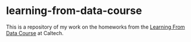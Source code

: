 # learning-from-data-course

This is a repository of my work on the homeworks from the [Learning From Data Course](http://work.caltech.edu/telecourse.html)
at Caltech. 
